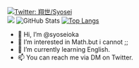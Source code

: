 [![Twitter: 翔世/Syosei](https://img.shields.io/twitter/follow/mizugamiaqua?style=social)](https://twitter.com/mizugamiaqua) <br>
![](https://github-profile-summary-cards.vercel.app/api/cards/profile-details?username=syoseioka&theme=vue)
![GitHub Stats](https://github-readme-stats.vercel.app/api?username=syoseioka&show_icons=true)
[![Top Langs](https://github-readme-stats.vercel.app/api/top-langs/?username=syoseioka&layout=compact)](https://github.com/anuraghazra/github-readme-stats)

- 👋 Hi, I’m @syoseioka
- 👀 I’m interested in Math.but i cannot ;;
- 🌱 I’m currently learning English. 
- 📫 You can reach me via DM on Twitter.

<!---
syoseioka/syoseioka is a ✨ special ✨ repository because its `README.md` (this file) appears on your GitHub profile.
You can click the Preview link to take a look at your changes.
--->
